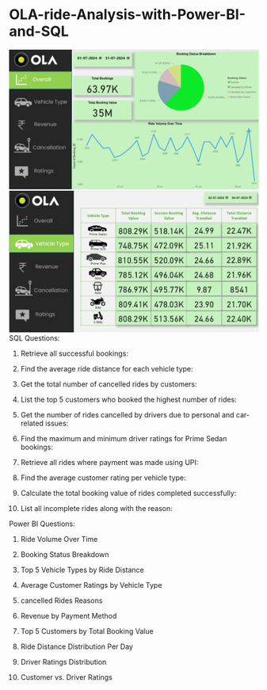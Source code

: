 # OLA-ride-Analysis-with-Power-BI-and-SQL
![](https://github.com/shiv0602/OLA-ride-Analysis-with-Power-BI-and-SQL/blob/main/Screenshots/Screenshot%202025-02-04%20222215.png)
![](https://github.com/shiv0602/OLA-ride-Analysis-with-Power-BI-and-SQL/blob/main/Screenshots/Screenshot%202025-02-04%20222237.png)
SQL Questions:

1. Retrieve all successful bookings:

2. Find the average ride distance for each vehicle type:

3. Get the total number of cancelled rides by customers:

4. List the top 5 customers who booked the highest number of rides:

5. Get the number of rides cancelled by drivers due to personal and car-related issues:

6. Find the maximum and minimum driver ratings for Prime Sedan bookings:

7. Retrieve all rides where payment was made using UPI:

8. Find the average customer rating per vehicle type:

9. Calculate the total booking value of rides completed successfully:

10. List all incomplete rides along with the reason:

Power BI Questions:

1. Ride Volume Over Time

2. Booking Status Breakdown

3. Top 5 Vehicle Types by Ride Distance

4. Average Customer Ratings by Vehicle Type

5. cancelled Rides Reasons
  
6. Revenue by Payment Method

7. Top 5 Customers by Total Booking Value

8. Ride Distance Distribution Per Day

9. Driver Ratings Distribution

10. Customer vs. Driver Ratings
